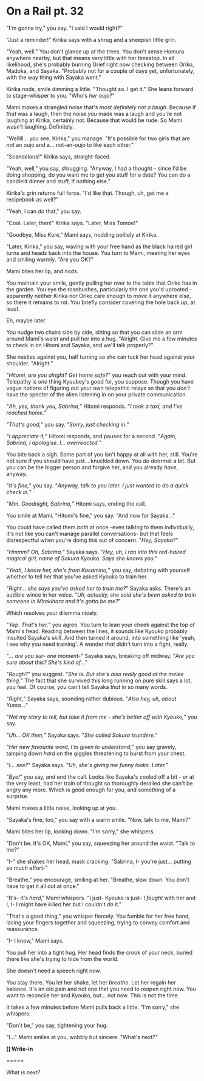 # On a Rail pt. 32

"I'm gonna try," you say. "I said I would right?"

"Just a reminder!" Kirika says with a shrug and a sheepish little grin.

"Yeah, well." You don't glance up at the trees. You don't sense Homura anywhere nearby, but that means very little with her timestop. In all likelihood, she's probably burning Grief right now checking between Oriko, Madoka, and Sayaka. "Probably not for a couple of days yet, unfortunately, with the way thing with Sayaka went."

Kirika nods, smile dimming a little. "Thought so. I get it." She leans forward to stage-whisper to you. "Who's *her* oujo?"

Mami makes a strangled noise that's *most definitely not a laugh*. Because if *that* was a laugh, then the noise *you* made was a laugh and you're not laughing at Kirika, certainly not. Because that would be rude. So Mami wasn't laughing. Definitely.

"Welllll... you see, Kirika," you manage. "It's possible for two girls that are *not* an oujo and a... not-an-oujo to like each other."

"Scandalous!" Kirika says, straight-faced.

"Yeah, well," you say, shrugging. "Anyway, I had a thought - since I'd be doing shopping, do you want me to get you stuff for a date? You can do a candlelit dinner and stuff, if nothing else."

Kirika's grin returns full force. "I'd like that. Though, uh, get me a recipebook as well?"

"Yeah, I can do that," you say.

"Cool. Later, then!" Kirika says. "Later, Miss Tomoe!"

"Goodbye, Miss Kure," Mami says, nodding politely at Kirika.

"Later, Kirika," you say, waving with your free hand as the black haired girl turns and heads back into the house. You turn to Mami, meeting her eyes and smiling warmly. "Are you OK?"

Mami bites her lip, and nods.

You maintain your smile, gently pulling her over to the table that Oriko has in the garden. You eye the rosebushes, particularly the one you'd uprooted - apparently neither Kirika nor Oriko care enough to move it anywhere else, so there it remains to rot. You briefly consider covering the hole back up, at least.

Eh, maybe later.

You nudge two chairs side by side, sitting so that you can slide an arm around Mami's waist and pull her into a hug. "Alright. Give me a few minutes to check in on Hitomi and Sayaka, and we'll talk properly?"

She nestles against you, half turning so she can tuck her head against your shoulder. "Alright."

"*Hitomi, are you alright? Get home safe?*" you reach out with your mind. Telepathy is *one* thing Kyuubey's good for, you suppose. Though you have vague notions of figuring out your own telepathic relays so that you *don't* have the specter of the alien listening in on your private communication.

"*Ah, yes, thank you, Sabrina,*" Hitomi responds. "*I took a taxi, and I've reached home.*"

"*That's good,*" you say. "*Sorry, just checking in.*"

"*I appreciate it,*" Hitomi responds, and pauses for a second. "*Again, Sabrina, I apologise. I... overreacted.*"

You bite back a sigh. Some part of you isn't happy at all with her, still. You're not sure if you should have just... knuckled down. You *do* doormat a bit. But you can be the bigger person and forgive her, and you already *have*, anyway.

"*It's fine,*" you say. "*Anyway, talk to you later. I just wanted to do a quick check in.*"

"*Mm. Goodnight, Sabrina,*" Hitomi says, ending the call.

You smile at Mami. "Hitomi's fine," you say. "And now for Sayaka..."

You could have called them *both* at once -even talking to them individually, it's not like you can't manage parallel conversations- but that feels disrespectful when you're doing this out of concern. "*Hey, Sayaka?*"

"*Hmmm? Oh, Sabrina,*" Sayaka says. "*Hey, uh, I ran into this red-haired magical girl, name of Sakura Kyouko. Says she knows you.*"

"*Yeah, I know her, she's from Kasamino,*" you say, debating with yourself whether to tell her that you've asked Kyouko to train her.

"*Right... she says you've asked her to train me?*" Sayaka asks. There's an audible wince in her voice. "*Uh, actually, she said she's been asked to train someone in Mitakihara and it's gotta be me?*"

Which resolves your dilemma nicely.

"*Yep. That's her,*" you agree. You turn to lean your cheek against the top of Mami's head. Reading between the lines, it sounds like Kyouko probably insulted Sayaka's skill. And then turned it around, into something like 'yeah, I see why you need training'. A wonder *that* didn't turn into a fight, really.

"*... are you sur- one moment-*" Sayaka says, breaking off midway. "*Are you sure about this? She's kind of...*"

"*Rough?*" you suggest. "*She is. But she's also *really good* at the melee thing.*" The fact that she survived this long running on pure skill says a lot, you feel. Of course, you can't tell Sayaka *that* in so many words.

"*Right,*" Sayaka says, sounding rather dubious. "*Also hey, uh, about Yuma...*"

"*Not my story to tell, but take it from me - she's better off with Kyouko,*" you say.

"*Uh... OK then,*" Sayaka says. "*She called Sakura tsundere.*"

"*Her new favourite word, I'm given to understand,*" you say gravely, tamping down *hard* on the giggles threatening to burst from your chest.

"*I... see?*" Sayaka says. "*Uh, she's giving me funny looks. Later.*"

"*Bye!*" you say, and end the call. Looks like Sayaka's cooled off a bit - or at the very least, had her train of thought so thoroughly derailed she can't be angry any more. Which is good enough for you, and something of a surprise.

Mami makes a little noise, looking up at you.

"Sayaka's fine, too," you say with a warm smile. "Now, talk to me, Mami?"

Mami bites her lip, looking down. "I'm sorry," she whispers.

"Don't be. It's OK, Mami," you say, squeezing her around the waist. "Talk to me?"

"I-" she shakes her head, mask cracking. "Sabrina, I- you're just... putting so much effort-"

"Breathe," you encourage, smiling at her. "Breathe, slow down. You don't have to get it all out at once."

"It's- it's *hard*," Mami whispers. "I just- Kyouko is just- I *fought* with her and I, I- I might have *killed* her but I couldn't *do* it."

"That's a good thing," you whisper fiercely. You fumble for her free hand, lacing your fingers together and squeezing, trying to convey comfort and reassurance.

"I- I know," Mami says.

You pull her into a tight hug. Her head finds the crook of your neck, buried there like she's trying to hide from the world.

She doesn't need a speech right now.

You stay there. You let her shake, let her *breathe*. Let her regain her balance. It's an old pain and not one that you need to reopen right now. You want to reconcile her and Kyouko, but... not now. This is not the time.

It takes a few minutes before Mami pulls back a little. "I'm sorry," she whispers.

"Don't be," you say, tightening your hug.

"I..." Mami smiles at you, wobbly but sincere. "What's next?"

**\[] Write-in**

\=====​

What *is* next?
